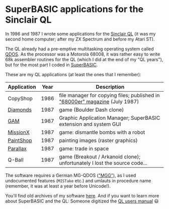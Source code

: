 # SuperBASIC applications for the Sinclair QL

In 1986 and 1987 I wrote some applications for the [Sinclair QL](https://en.wikipedia.org/wiki/Sinclair_QL)
(it was my second home computer; after my ZX Spectrum and before my Atari ST).

The QL already had a pre-emptive multitasking operating system
called [QDOS](https://en.wikipedia.org/wiki/Sinclair_QDOS).
As the processor was a Motorola 68008, it was rather easy to
write 68k assembler routines for the QL (which I did at the end of my
"QL years"), but for the most part I coded in [SuperBASIC](https://en.wikipedia.org/wiki/SuperBASIC).

These are my QL applications (at least the ones that I remember):

| Application | Year | Description |
| ----------- | ---- | ----------- |
| CopyShop                | 1986 | file manager for copying files; published in ["68000er" magazine](https://twitter.com/thmuch/status/1181201318830104576) (July 1987) |
| [Diamonds](Diamonds/)   | 1987 | game (Boulder Dash clone) |
| [GAM](GAM/)             | 1987 | Graphic Application Manager; SuperBASIC extension and system GUI |
| [MissionX](MissionX/)   | 1987 | game: dismantle bombs with a robot |
| [PaintShop](PaintShop/) | 1987 | painting images (raster graphics)  |
| [Parallax](Parallax/)   | 1987 | game: trade in space |
| Q-Ball                  | 1987 | game (Breakout / Arkanoid clone); unfortunately I lost the source code... |

The software requires a German MG-QDOS (["MGG"](http://www.dilwyn.me.uk/qlrom/)),
as I used undocumented features (`MISTake` etc.) and umlauts in procedure
name (remember, it was at least a year before Unicode!).

You'll find old archives of my software [here](https://snailshell.de/QL/).
And if you want to learn more about SuperBASIC and the QL: Someone
digitized the [QL users manual](http://www.dilwyn.me.uk/docs/ebooks/olqlug/) 😃
